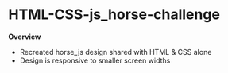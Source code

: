 # HTML-CSS-js_horse-challenge

**Overview**
- Recreated horse_js design shared with HTML & CSS alone
- Design is responsive to smaller screen widths
